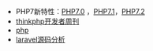 * PHP7新特性：[PHP7.0](http://www.php.net/manual/zh/migration70.new-features.php) ，[PHP7.1](http://www.php.net/manual/zh/migration71.new-features.php)，[PHP7.2](http://www.php.net/manual/zh/migration72.new-features.php)
* [thinkphp开发者周刊](https://www.kancloud.cn/thinkphp/weekly/content) 
* [php](https://www.twle.cn/go/php?p=1)
* [laravel源码分析](https://laravel-china.org/leoyang?page=5)
